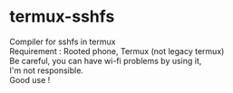# termux-sshfs
Compiler for sshfs in termux
<br/>Requirement :
Rooted phone,
Termux (not legacy termux)
<br/>
Be careful, you can have wi-fi problems by using it,<br/> I'm not responsible.
<br/>Good use !
